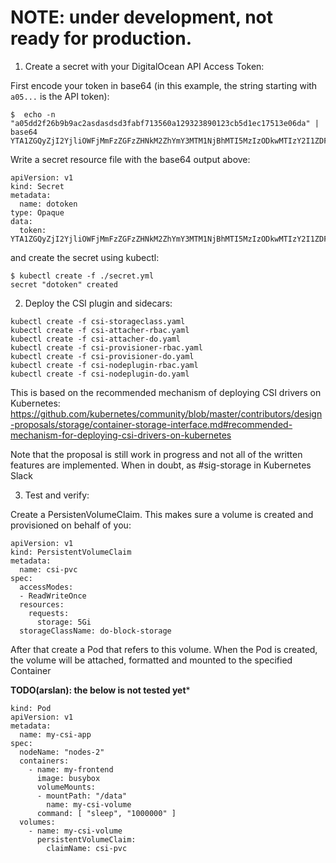 # NOTE: under development, not ready for production.

1. Create a secret with your DigitalOcean API Access Token:


First encode your token in base64 (in this example, the string starting with
`a05...` is the API token):

```
$  echo -n "a05dd2f26b9b9ac2asdasdsd3fabf713560a129323890123cb5d1ec17513e06da" | base64
YTA1ZGQyZjI2YjliOWFjMmFzZGFzZHNkM2ZhYmY3MTM1NjBhMTI5MzIzODkwMTIzY2I1ZDFlYzE3NTEzZTA2ZGE=
```

Write a secret resource file with the base64 output above:

```
apiVersion: v1
kind: Secret
metadata:
  name: dotoken
type: Opaque
data:
  token: YTA1ZGQyZjI2YjliOWFjMmFzZGFzZHNkM2ZhYmY3MTM1NjBhMTI5MzIzODkwMTIzY2I1ZDFlYzE3NTEzZTA2ZGE=
```

and create the secret using kubectl:

```
$ kubectl create -f ./secret.yml
secret "dotoken" created
```


2. Deploy the CSI plugin and sidecars:

```
kubectl create -f csi-storageclass.yaml
kubectl create -f csi-attacher-rbac.yaml
kubectl create -f csi-attacher-do.yaml
kubectl create -f csi-provisioner-rbac.yaml
kubectl create -f csi-provisioner-do.yaml
kubectl create -f csi-nodeplugin-rbac.yaml
kubectl create -f csi-nodeplugin-do.yaml
```

This is based on the recommended mechanism of deploying CSI drivers on Kubernetes: https://github.com/kubernetes/community/blob/master/contributors/design-proposals/storage/container-storage-interface.md#recommended-mechanism-for-deploying-csi-drivers-on-kubernetes

Note that the proposal is still work in progress and not all of the written
features are implemented. When in doubt, as #sig-storage in Kubernetes Slack

3. Test and verify:

Create a PersistenVolumeClaim. This makes sure a volume is created and provisioned on behalf of you:

```
apiVersion: v1
kind: PersistentVolumeClaim
metadata:
  name: csi-pvc
spec:
  accessModes:
  - ReadWriteOnce
  resources:
    requests:
      storage: 5Gi
  storageClassName: do-block-storage
```

After that create a Pod that refers to this volume. When the Pod is created, the volume will be attached, formatted and mounted to the specified Container

**TODO(arslan): the below is not tested yet***

```
kind: Pod
apiVersion: v1
metadata:
  name: my-csi-app
spec:
  nodeName: "nodes-2"
  containers:
    - name: my-frontend
      image: busybox
      volumeMounts:
      - mountPath: "/data"
        name: my-csi-volume
      command: [ "sleep", "1000000" ]
  volumes:
    - name: my-csi-volume
      persistentVolumeClaim:
        claimName: csi-pvc 
```
